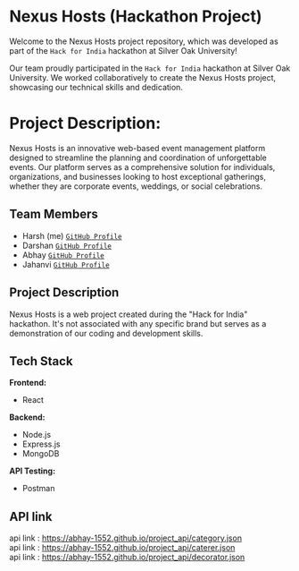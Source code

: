     


# Nexus Hosts (Hackathon Project)

Welcome to the Nexus Hosts project repository, which was developed as part of the `Hack for India` hackathon at Silver Oak University!  

Our team proudly participated in the `Hack for India` hackathon at Silver Oak University. We worked collaboratively to create the Nexus Hosts project, showcasing our technical skills and dedication.

# Project Description:

Nexus Hosts is an innovative web-based event management platform designed to streamline the planning and coordination of unforgettable events. Our platform serves as a comprehensive solution for individuals, organizations, and businesses looking to host exceptional gatherings, whether they are corporate events, weddings, or social celebrations.

## Team Members

- Harsh (me) [`GitHub Profile`](https://github.com/Harrshhpattell)
- Darshan [`GitHub Profile`](https://github.com/DDgupta07)
- Abhay [`GitHub Profile`](https://github.com/Abhay-1552)
- Jahanvi [`GitHub Profile`](https://github.com/JAHANVI128)

## Project Description

Nexus Hosts is a web project created during the "Hack for India" hackathon. It's not associated with any specific brand but serves as a demonstration of our coding and development skills.

## Tech Stack

**Frontend:**
- React

**Backend:**
- Node.js
- Express.js
- MongoDB

**API Testing:**
- Postman

## **API link**   
api link : https://abhay-1552.github.io/project_api/category.json       
api link : https://abhay-1552.github.io/project_api/caterer.json         
api link : https://abhay-1552.github.io/project_api/decorator.json  


<!-- <h3>Thank you for contributing to our repository.😃</h3> 

![Contributors](https://contrib.rocks/image?repo=harrshhpattell/hackforindia) -->






